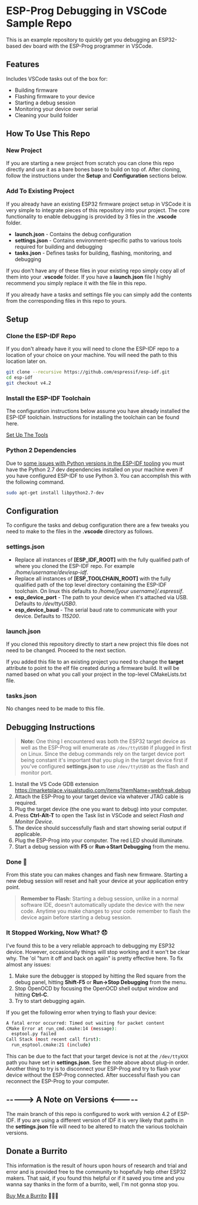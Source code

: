 # ESP-Prog Debugging in VSCode Sample Repo

This is an example repository to quickly get you debugging an ESP32-based dev board with the ESP-Prog programmer in VSCode.

## Features
Includes VSCode tasks out of the box for:
  - Building firmware
  - Flashing firmware to your device
  - Starting a debug session
  - Monitoring your device over serial
  - Cleaning your build folder

## How To Use This Repo

### New Project

If you are starting a new project from scratch you can clone this repo directly and use it as a bare bones base to build on top of. After cloning, follow the instructions under the **Setup** and **Configuration** sections below. 

### Add To Existing Project

If you already have an existing ESP32 firmware project setup in VSCode it is very simple to integrate pieces of this repository into your project. The core functionality to enable debugging is provided by 3 files in the **.vscode** folder.

  - **launch.json** - Contains the debug configuration
  - **settings.json** - Contains environment-specific paths to various tools required for building and debugging
  - **tasks.json** - Defines tasks for building, flashing, monitoring, and debugging

If you don't have any of these files in your existing repo simply copy all of them into your **.vscode** folder. If you have a **launch.json** file I highly recommend you simply replace it with the file in this repo.

If you already have a tasks and settings file you can simply add the contents from the corresponding files in this repo to yours.

## Setup
### Clone the ESP-IDF Repo
If you don't already have it you will need to clone the ESP-IDF repo to a location of your choice on your machine. You will need the path to this location later on.

```sh
git clone --recursive https://github.com/espressif/esp-idf.git
cd esp-idf
git checkout v4.2
```

### Install the ESP-IDF Toolchain
The configuration instructions below assume you have already installed the ESP-IDF toolchain. Instructions for installing the toolchain can be found here.

[Set Up The Tools](https://docs.espressif.com/projects/esp-idf/en/latest/esp32/get-started/index.html#step-3-set-up-the-tools)

### Python 2 Dependencies
Due to [some issues with Python versions in the ESP-IDF tooling](https://github.com/espressif/esp-idf/issues/5284#issuecomment-693426699) you must have the Python 2.7 dev dependencies installed on your machine even if you have configured ESP-IDF to use Python 3. You can accomplish this with the following command.

```sh
sudo apt-get install libpython2.7-dev 
```

## Configuration
To configure the tasks and debug configuration there are a few tweaks you need to make to the files in the **.vscode** directory as follows.

### settings.json

  - Replace all instances of **[ESP_IDF_ROOT]** with the fully qualified path of where you cloned the ESP-IDF repo. For example _/home/username/dev/esp-idf_.
  - Replace all instances of **[ESP_TOOLCHAIN_ROOT]** with the fully qualified path of the top level directory containing the ESP-IDF toolchain. On linux this defaults to _/home/[your username]/.espressif_.
  - **esp_device_port** - The path to your device when it's attached via USB. Defaults to _/dev/ttyUSB0_.
  - **esp_device_baud** - The serial baud rate to communicate with your device. Defaults to _115200_.

### launch.json

If you cloned this repository directly to start a new project this file does not need to be changed. Proceed to the next section.

If you added this file to an existing project you need to change the **target** attribute to point to the elf file created during a firmware build. It will be named based on what you call your project in the top-level CMakeLists.txt file.

### tasks.json

No changes need to be made to this file.

## Debugging Instructions

> **Note:** One thing I encountered was both the ESP32 target device as well as the ESP-Prog will enumerate as `/dev/ttyUSB0` if plugged in first on Linux. Since the debug commands rely on the target device port being constant it's important that you plug in the target device first if you've configured **settings.json** to use `/dev/ttyUSB0` as the flash and monitor port. 

  1. Install the VS Code GDB extension https://marketplace.visualstudio.com/items?itemName=webfreak.debug
  2. Attach the ESP-Prog to your target device via whatever JTAG cable is required.
  3. Plug the target device (the one you want to debug) into your computer.
  4. Press **Ctrl-Alt-T** to open the Task list in VSCode and select _Flash and Monitor Device_.
  5. The device should successfully flash and start showing serial output if applicable.
  6. Plug the ESP-Prog into your computer. The red LED should illuminate.
  7. Start a debug session with **F5** or **Run->Start Debugging** from the menu.

### Done 🤩
From this state you can makes changes and flash new firmware. Starting a new debug session will reset and halt your device at your application entry point.

> **Remember to Flash:** Starting a debug session, unlike in a normal software IDE, doesn't automatically update the device with the new code. Anytime you make changes to your code remember to flash the device again before starting a debug session.

### It Stopped Working, Now What? 😞
I've found this to be a very reliable approach to debugging my ESP32 device. However, occasionally things will stop working and it won't be clear why. The 'ol "turn it off and back on again" is pretty effective here. To fix almost any issues:

  1. Make sure the debugger is stopped by hitting the Red square from the debug panel, hitting **Shift-F5** or **Run->Stop Debugging** from the menu.
  1. Stop OpenOCD by focusing the OpenOCD shell output window and hitting **Ctrl-C**.
  1. Try to start debugging again.

If you get the following error when trying to flash your device:

```sh
A fatal error occurred: Timed out waiting for packet content
CMake Error at run_cmd.cmake:14 (message):
  esptool.py failed
Call Stack (most recent call first):
  run_esptool.cmake:21 (include)
```

This can be due to the fact that your target device is not at the `/dev/ttyXXX` path you have set in **settings.json**. See the note above about plug-in order. Another thing to try is to disconnect your ESP-Prog and try to flash your device without the ESP-Prog connected. After successful flash you can reconnect the ESP-Prog to your computer.


## **-----> A Note on Versions <-----**
The main branch of this repo is configured to work with version 4.2 of ESP-IDF. If you are using a different version of IDF it is very likely that paths in the **settings.json** file will need to be altered to match the various toolchain versions.

## Donate a Burrito
This information is the result of hours upon hours of research and trial and error and is provided free to the community to hopefully help other ESP32 makers. That said, if you found this helpful or if it saved you time and you wanna say thanks in the form of a burrito, well, I'm not gonna stop you.

[Buy Me a Burrito](https://www.buymeacoffee.com/kevinsidwar) 🌯🌯🌯
